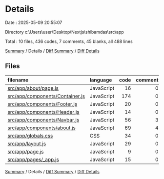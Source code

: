 # Details

Date : 2025-05-09 20:55:07

Directory c:\\Users\\user\\Desktop\\Nextjs\\shibamdas\\src\\app

Total : 10 files,  436 codes, 7 comments, 45 blanks, all 488 lines

[Summary](results.md) / Details / [Diff Summary](diff.md) / [Diff Details](diff-details.md)

## Files
| filename | language | code | comment | blank | total |
| :--- | :--- | ---: | ---: | ---: | ---: |
| [src/app/about/page.js](/src/app/about/page.js) | JavaScript | 16 | 0 | 2 | 18 |
| [src/app/components/Container.js](/src/app/components/Container.js) | JavaScript | 174 | 0 | 13 | 187 |
| [src/app/components/Footer.js](/src/app/components/Footer.js) | JavaScript | 20 | 0 | 2 | 22 |
| [src/app/components/Header.js](/src/app/components/Header.js) | JavaScript | 14 | 0 | 1 | 15 |
| [src/app/components/Navbar.js](/src/app/components/Navbar.js) | JavaScript | 56 | 3 | 7 | 66 |
| [src/app/components/about.js](/src/app/components/about.js) | JavaScript | 69 | 4 | 3 | 76 |
| [src/app/globals.css](/src/app/globals.css) | CSS | 34 | 0 | 6 | 40 |
| [src/app/layout.js](/src/app/layout.js) | JavaScript | 29 | 0 | 6 | 35 |
| [src/app/page.js](/src/app/page.js) | JavaScript | 9 | 0 | 2 | 11 |
| [src/app/pages/\_app.js](/src/app/pages/_app.js) | JavaScript | 15 | 0 | 3 | 18 |

[Summary](results.md) / Details / [Diff Summary](diff.md) / [Diff Details](diff-details.md)